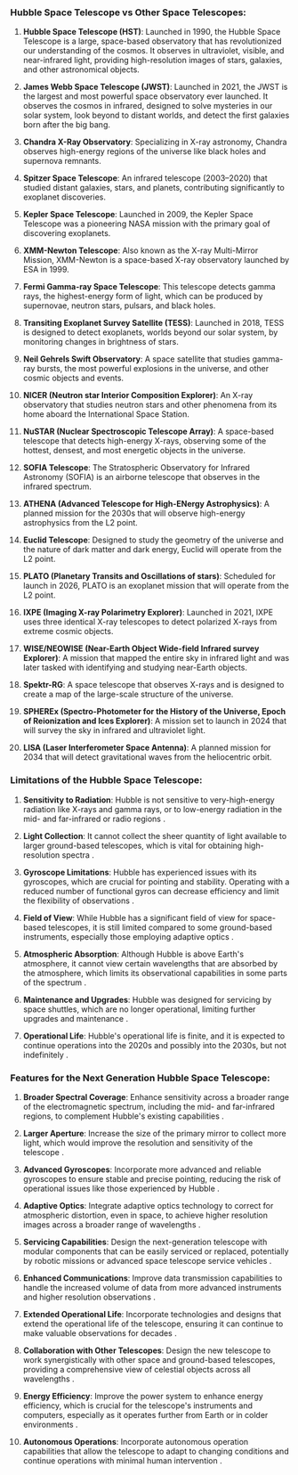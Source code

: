 ### Hubble Space Telescope vs Other Space Telescopes:

1. **Hubble Space Telescope (HST)**: Launched in 1990, the Hubble Space Telescope is a large, space-based observatory that has revolutionized our understanding of the cosmos. It observes in ultraviolet, visible, and near-infrared light, providing high-resolution images of stars, galaxies, and other astronomical objects.

2. **James Webb Space Telescope (JWST)**: Launched in 2021, the JWST is the largest and most powerful space observatory ever launched. It observes the cosmos in infrared, designed to solve mysteries in our solar system, look beyond to distant worlds, and detect the first galaxies born after the big bang.

3. **Chandra X-Ray Observatory**: Specializing in X-ray astronomy, Chandra observes high-energy regions of the universe like black holes and supernova remnants.

4. **Spitzer Space Telescope**: An infrared telescope (2003–2020) that studied distant galaxies, stars, and planets, contributing significantly to exoplanet discoveries.

5. **Kepler Space Telescope**: Launched in 2009, the Kepler Space Telescope was a pioneering NASA mission with the primary goal of discovering exoplanets.

6. **XMM-Newton Telescope**: Also known as the X-ray Multi-Mirror Mission, XMM-Newton is a space-based X-ray observatory launched by ESA in 1999.

7. **Fermi Gamma-ray Space Telescope**: This telescope detects gamma rays, the highest-energy form of light, which can be produced by supernovae, neutron stars, pulsars, and black holes.

8. **Transiting Exoplanet Survey Satellite (TESS)**: Launched in 2018, TESS is designed to detect exoplanets, worlds beyond our solar system, by monitoring changes in brightness of stars.

9. **Neil Gehrels Swift Observatory**: A space satellite that studies gamma-ray bursts, the most powerful explosions in the universe, and other cosmic objects and events.

10. **NICER (Neutron star Interior Composition Explorer)**: An X-ray observatory that studies neutron stars and other phenomena from its home aboard the International Space Station.

11. **NuSTAR (Nuclear Spectroscopic Telescope Array)**: A space-based telescope that detects high-energy X-rays, observing some of the hottest, densest, and most energetic objects in the universe.

12. **SOFIA Telescope**: The Stratospheric Observatory for Infrared Astronomy (SOFIA) is an airborne telescope that observes in the infrared spectrum.

13. **ATHENA (Advanced Telescope for High-ENergy Astrophysics)**: A planned mission for the 2030s that will observe high-energy astrophysics from the L2 point.

14. **Euclid Telescope**: Designed to study the geometry of the universe and the nature of dark matter and dark energy, Euclid will operate from the L2 point.

15. **PLATO (Planetary Transits and Oscillations of stars)**: Scheduled for launch in 2026, PLATO is an exoplanet mission that will operate from the L2 point.

16. **IXPE (Imaging X-ray Polarimetry Explorer)**: Launched in 2021, IXPE uses three identical X-ray telescopes to detect polarized X-rays from extreme cosmic objects.

17. **WISE/NEOWISE (Near-Earth Object Wide-field Infrared survey Explorer)**: A mission that mapped the entire sky in infrared light and was later tasked with identifying and studying near-Earth objects.

18. **Spektr-RG**: A space telescope that observes X-rays and is designed to create a map of the large-scale structure of the universe.

19. **SPHEREx (Spectro-Photometer for the History of the Universe, Epoch of Reionization and Ices Explorer)**: A mission set to launch in 2024 that will survey the sky in infrared and ultraviolet light.

20. **LISA (Laser Interferometer Space Antenna)**: A planned mission for 2034 that will detect gravitational waves from the heliocentric orbit.

### Limitations of the Hubble Space Telescope:

1. **Sensitivity to Radiation**: Hubble is not sensitive to very-high-energy radiation like X-rays and gamma rays, or to low-energy radiation in the mid- and far-infrared or radio regions .

2. **Light Collection**: It cannot collect the sheer quantity of light available to larger ground-based telescopes, which is vital for obtaining high-resolution spectra .

3. **Gyroscope Limitations**: Hubble has experienced issues with its gyroscopes, which are crucial for pointing and stability. Operating with a reduced number of functional gyros can decrease efficiency and limit the flexibility of observations .

4. **Field of View**: While Hubble has a significant field of view for space-based telescopes, it is still limited compared to some ground-based instruments, especially those employing adaptive optics .

5. **Atmospheric Absorption**: Although Hubble is above Earth's atmosphere, it cannot view certain wavelengths that are absorbed by the atmosphere, which limits its observational capabilities in some parts of the spectrum .

6. **Maintenance and Upgrades**: Hubble was designed for servicing by space shuttles, which are no longer operational, limiting further upgrades and maintenance .

7. **Operational Life**: Hubble's operational life is finite, and it is expected to continue operations into the 2020s and possibly into the 2030s, but not indefinitely .

### Features for the Next Generation Hubble Space Telescope:

1. **Broader Spectral Coverage**: Enhance sensitivity across a broader range of the electromagnetic spectrum, including the mid- and far-infrared regions, to complement Hubble's existing capabilities .

2. **Larger Aperture**: Increase the size of the primary mirror to collect more light, which would improve the resolution and sensitivity of the telescope .

3. **Advanced Gyroscopes**: Incorporate more advanced and reliable gyroscopes to ensure stable and precise pointing, reducing the risk of operational issues like those experienced by Hubble .

4. **Adaptive Optics**: Integrate adaptive optics technology to correct for atmospheric distortion, even in space, to achieve higher resolution images across a broader range of wavelengths .

5. **Servicing Capabilities**: Design the next-generation telescope with modular components that can be easily serviced or replaced, potentially by robotic missions or advanced space telescope service vehicles .

6. **Enhanced Communications**: Improve data transmission capabilities to handle the increased volume of data from more advanced instruments and higher resolution observations .

7. **Extended Operational Life**: Incorporate technologies and designs that extend the operational life of the telescope, ensuring it can continue to make valuable observations for decades .

8. **Collaboration with Other Telescopes**: Design the new telescope to work synergistically with other space and ground-based telescopes, providing a comprehensive view of celestial objects across all wavelengths .

9. **Energy Efficiency**: Improve the power system to enhance energy efficiency, which is crucial for the telescope's instruments and computers, especially as it operates further from Earth or in colder environments .

10. **Autonomous Operations**: Incorporate autonomous operation capabilities that allow the telescope to adapt to changing conditions and continue operations with minimal human intervention .